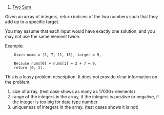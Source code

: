 1. [Two Sum](https://leetcode.com/problems/two-sum/)

Given an array of integers, return indices of the two numbers such that they add up to a specific target.

You may assume that each input would have exactly one solution, and you may not use the same element twice.

Example:
```
    Given nums = [2, 7, 11, 15], target = 9,

    Because nums[0] + nums[1] = 2 + 7 = 9,
    return [0, 1].
```

This is a lousy problem description. It does not provide clear information on the problem.
1. size of array. (test case shows as many as 17000+ elements)
2. range of the integers in the array, if the integers is positive or negative, if the integer is too big for data type number.
3. uniqueness of integers in the array. (test cases shows it is not)
